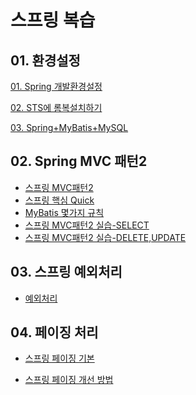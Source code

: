 # 스프링 복습

## 01. 환경설정

[01. Spring 개발환경설정](https://github.com/hy6219/Spring_Review/blob/main/Step01.Environment_Manual/STS%EC%97%90%20%EB%A1%AC%EB%B3%B5%EC%84%A4%EC%B9%98%ED%95%98%EA%B8%B0.md)

[02. STS에 롬복설치하기](https://github.com/hy6219/Spring_Review/blob/main/Step01.Environment_Manual/STS%EC%97%90%20%EB%A1%AC%EB%B3%B5%EC%84%A4%EC%B9%98%ED%95%98%EA%B8%B0.md)

[03. Spring+MyBatis+MySQL](https://github.com/hy6219/Spring_Review/blob/main/Step01.Environment_Manual/Spring%2BMyBatis%2BMySQL.md)

## 02. Spring MVC 패턴2

- [스프링 MVC패턴2](https://github.com/hy6219/Spring_Review/blob/main/Step02.About%20Spring/SpringMVC/%EC%8A%A4%ED%94%84%EB%A7%81MVC%ED%8C%A8%ED%84%B42.md)
- [스프링 핵심 Quick](https://github.com/hy6219/Spring_Review/blob/main/Step02.About%20Spring/Spring%ED%8A%B9%EC%A7%95.md)
- [MyBatis 몇가지 규칙](https://github.com/hy6219/Spring_Review/blob/main/Step02.About%20Spring/SpringMVC/MyBatis%20%EB%AA%87%EA%B0%80%EC%A7%80%20%EA%B7%9C%EC%B9%99.md)
- [스프링 MVC패턴2 실습-SELECT](https://github.com/hy6219/Spring_Review/blob/main/Step02.About%20Spring/SpringMVC/Spring%20MVC%20%EA%B0%84%EB%8B%A8%ED%95%9C%20%EA%B5%AC%EC%84%B1%20%EC%A7%84%ED%96%89(1).md)
- [스프링 MVC패턴2 실습-DELETE,UPDATE](https://github.com/hy6219/Spring_Review/blob/main/Step02.About%20Spring/SpringMVC/Spring%20MVC%20%EA%B0%84%EB%8B%A8%ED%95%9C%20%EA%B5%AC%EC%84%B1%20%EC%A7%84%ED%96%89(2).md)

## 03. 스프링 예외처리

- [예외처리](https://github.com/hy6219/Spring_Review/blob/main/Step02.About%20Spring/%EC%8A%A4%ED%94%84%EB%A7%81-%EC%98%88%EC%99%B8%EC%B2%98%EB%A6%AC.md)

## 04. 페이징 처리

- [스프링 페이징 기본](https://github.com/hy6219/Spring_Review/blob/main/Step02.About%20Spring/SpringMVC/Pagination/%ED%8E%98%EC%9D%B4%EC%A7%95%EC%B2%98%EB%A6%AC_Basic.md)

- [스프링 페이징 개선 방법](https://github.com/hy6219/Spring_Review/blob/main/Step02.About%20Spring/SpringMVC/Pagination/%ED%8E%98%EC%9D%B4%EC%A7%95%20%EC%B2%98%EB%A6%AC%20%EA%B0%9C%EC%84%A0.md)